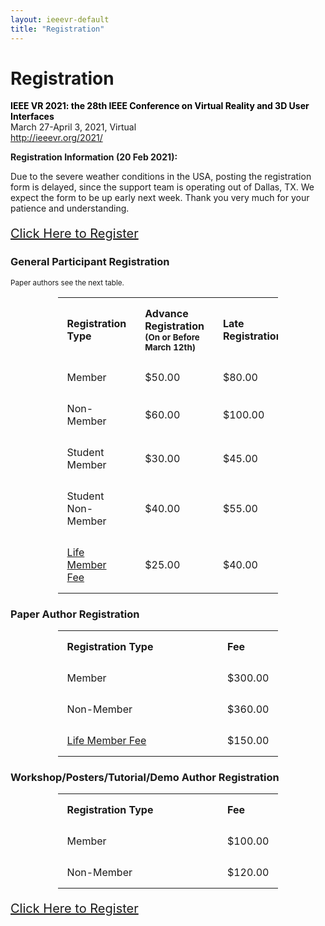 ```yaml
---
layout: ieeevr-default
title: "Registration"
---
```


<style>
table, td, th {  
  /* border: 1px solid #ddd; */
  text-align: left;
}

table {
  border-collapse: collapse;
  width: 70%;
  margin-left: auto; 
  margin-right: auto;
}

th, td {
  padding: 15px;
  width: 100%;
}
</style>



<h1 id="registration"> Registration</h1>
<p>
    <strong style="color: black">IEEE VR 2021: the 28th IEEE Conference on Virtual Reality and 3D User Interfaces</strong><br /> March 27-April 3, 2021, Virtual
    <br />
    <a href="http://ieeevr.org/2021/">http://ieeevr.org/2021/</a>
</p>

<div class="notice--info">
    <strong>Registration Information (20 Feb 2021):</strong>
    <p>
        Due to the severe weather conditions in the USA, posting the registration form is delayed, since the support team is operating out of Dallas, TX. We expect the form to be up early next week. Thank you very much for your patience and understanding.
    </p>
</div>

<div style="">
    <p style="font-size: 20px;">
        <a href="https://cvent.me/VnyZRb" class="btn btn--primary" style="">Click Here to Register</a>
    </p>
</div>

<h3>General Participant Registration</h3>
<small>Paper authors see the next table.</small>
<table>
  <tr>
    <th><strong>Registration Type</strong></th>
    <th><strong>Advance Registration</strong><br/><small>(On or Before March 12th)</small></th>
    <th><strong>Late Registration</strong></th>
  </tr>
  <tr>
    <td>Member</td>
    <td>$50.00</td>
    <td>$80.00</td>
  </tr>
  <tr>
    <td>Non-Member</td>
    <td>$60.00</td>
    <td>$100.00</td>
  </tr>
  <tr>
    <td>Student Member</td>
    <td>$30.00</td>
    <td>$45.00</td>
  </tr>
  <tr>
    <td>Student Non-Member</td>
    <td>$40.00</td>
    <td>$55.00</td>
  </tr>
  <tr>
    <td><a href="https://www.ieee.org/communities/life-members/index.html" target="_blank">Life Member Fee</a></td>
    <td>$25.00</td>
    <td>$40.00</td>
  </tr>
</table>

<h3>Paper Author Registration</h3>
<table>
  <tr>
    <th><strong>Registration Type</strong></th>
    <th><strong>Fee</strong></th>
  </tr>
  <tr>
    <td>Member</td>
    <td>$300.00</td>
  </tr>
  <tr>
    <td>Non-Member</td>
    <td>$360.00</td>
  </tr>
  <tr>
    <td><a href="https://www.ieee.org/communities/life-members/index.html" target="_blank">Life Member Fee</a></td>
    <td>$150.00</td>
  </tr>
</table>

<h3>Workshop/Posters/Tutorial/Demo Author Registration</h3>
<table>
  <tr>
    <th><strong>Registration Type</strong></th>
    <th><strong>Fee</strong></th>
  </tr>
  <tr>
    <td>Member</td>
    <td>$100.00</td>
  </tr>
  <tr>
    <td>Non-Member</td>
    <td>$120.00</td>
  </tr>
</table>


<!--
<h3>Workshops & Tutorials Registration</h3>
<table>
  <tr>
    <th><strong>Registration Type</strong></th>
    <th><strong>Fee</strong></th>
  </tr>
  <tr>
      <td>Full-Day Member Fee</td>
      <td>$125.00</td>
      </tr>
  <tr>
      <td>Full-Day Non-Member Fee</td>
      <td>$150.00</td>
      </tr>
  <tr>
      <td>Full-Day Student Member Fee</td>
      <td>$125.00</td>
      </tr>
  <tr>
      <td>Full-Day Student Non-Member Fee</td>
      <td>$150.00</td>
      </tr>
  <tr>
      <td>Half-Day Member Fee</td>
      <td>$95.00</td>
      </tr>
  <tr>
      <td>Half-Day Non-Member Fee</td>
      <td>$115.00</td>
      </tr>
  <tr>
      <td>Half-Day Student Member Fee</td>
      <td>$70.00</td>
      </tr>
  <tr>
      <td>Half-Day Student Non-Member Fee</td>
      <td>$85.00</td>
  </tr>
</table>

-->
    

<div style="">
    <p style="font-size: 20px;">
        <a href="https://cvent.me/VnyZRb" class="btn btn--primary" style="">Click Here to Register</a>
    </p>
</div>
